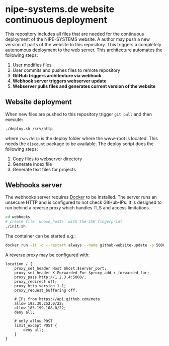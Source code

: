 # nipe-systems.de website continuous deployment

This repository includes all files that are needed for the continuous deployment of the NIPE-SYSTEMS website. A author may push a new version of parts of the website to this repository. This triggers a completely autonomous deployment to the web server. This architecture automates the following steps:

1. User modifies files
2. User commits and pushes files to remote repository
3. **GitHub triggers architecture via webhook**
4. **Webhook server triggers webserver update**
5. **Webserver pulls files and generates current version of the website**

## Website deployment

When new files are pushed to this repository trigger `git pull` and then execute:

```bash
./deploy.sh /srv/http
```

where `/srv/http` is the deploy folder where the www-root is located. This needs the `discount` package to be available. The deploy script does the following steps:

1. Copy files to webserver directory
2. Generate index file
2. Generate text files for projects

## Webhooks server

The webhooks server requires [Docker](https://docker.com) to be installed. The server runs an unsecure HTTP and is configured to not check GitHub-IPs. It is designed to run behind a reverse proxy which handles TLS and access limitations.

```bash
cd webhooks
# create file `known_hosts` with the SSH fingerprint
./init.sh
```

The container can be started e.g.:

```bash
docker run -it -d --restart always --name github-website-update -p 5000:5000 github-website-update
```

A reverse proxy may be configured with:

```nginx
location / {
	proxy_set_header Host $host:$server_port;
	proxy_set_header X-Forwarded-For $proxy_add_x_forwarded_for;
	proxy_pass http://1.2.3.4:5000/;
	proxy_redirect off;
	proxy_http_version 1.1;
	proxy_request_buffering off;
	
	# IPs from https://api.github.com/meta
	allow 192.30.252.0/22;
	allow 185.199.108.0/22;
	deny all;
	
	# only allow POST
	limit_except POST {
		deny all;
	}
}
```
